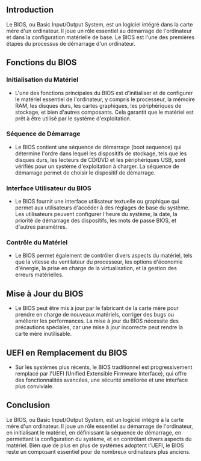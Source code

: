 ## Introduction
Le BIOS, ou Basic Input/Output System, est un logiciel intégré dans la carte mère d'un ordinateur. Il joue un rôle essentiel au démarrage de l'ordinateur et dans la configuration matérielle de base. Le BIOS est l'une des premières étapes du processus de démarrage d'un ordinateur.

## Fonctions du BIOS

### Initialisation du Matériel
- L'une des fonctions principales du BIOS est d'initialiser et de configurer le matériel essentiel de l'ordinateur, y compris le processeur, la mémoire RAM, les disques durs, les cartes graphiques, les périphériques de stockage, et bien d'autres composants. Cela garantit que le matériel est prêt à être utilisé par le système d'exploitation.

### Séquence de Démarrage
- Le BIOS contient une séquence de démarrage (boot sequence) qui détermine l'ordre dans lequel les dispositifs de stockage, tels que les disques durs, les lecteurs de CD/DVD et les périphériques USB, sont vérifiés pour un système d'exploitation à charger. La séquence de démarrage permet de choisir le dispositif de démarrage.

### Interface Utilisateur du BIOS
- Le BIOS fournit une interface utilisateur textuelle ou graphique qui permet aux utilisateurs d'accéder à des réglages de base du système. Les utilisateurs peuvent configurer l'heure du système, la date, la priorité de démarrage des dispositifs, les mots de passe BIOS, et d'autres paramètres.

### Contrôle du Matériel
- Le BIOS permet également de contrôler divers aspects du matériel, tels que la vitesse du ventilateur du processeur, les options d'économie d'énergie, la prise en charge de la virtualisation, et la gestion des erreurs matérielles.

## Mise à Jour du BIOS
- Le BIOS peut être mis à jour par le fabricant de la carte mère pour prendre en charge de nouveaux matériels, corriger des bugs ou améliorer les performances. La mise à jour du BIOS nécessite des précautions spéciales, car une mise à jour incorrecte peut rendre la carte mère inutilisable.

## UEFI en Remplacement du BIOS
- Sur les systèmes plus récents, le BIOS traditionnel est progressivement remplacé par l'UEFI (Unified Extensible Firmware Interface), qui offre des fonctionnalités avancées, une sécurité améliorée et une interface plus conviviale.

## Conclusion
Le BIOS, ou Basic Input/Output System, est un logiciel intégré à la carte mère d'un ordinateur. Il joue un rôle essentiel au démarrage de l'ordinateur, en initialisant le matériel, en définissant la séquence de démarrage, en permettant la configuration du système, et en contrôlant divers aspects du matériel. Bien que de plus en plus de systèmes adoptent l'UEFI, le BIOS reste un composant essentiel pour de nombreux ordinateurs plus anciens.